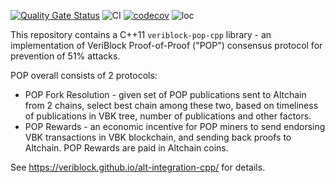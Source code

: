 [![Quality Gate Status](https://sonarcloud.io/api/project_badges/measure?project=alt-integration-cpp&metric=alert_status)](https://sonarcloud.io/summary/new_code?id=alt-integration-cpp)
![CI](https://github.com/VeriBlock/alt-integration-cpp/workflows/CI/badge.svg)
[![codecov](https://codecov.io/gh/VeriBlock/alt-integration-cpp/branch/master/graph/badge.svg?token=jMNSLO1LCr)](https://codecov.io/gh/VeriBlock/alt-integration-cpp)
![loc](https://tokei.rs/b1/github/VeriBlock/alt-integration-cpp?category=code)

This repository contains a C++11 `veriblock-pop-cpp` library - an implementation of VeriBlock Proof-of-Proof ("POP") consensus protocol for prevention of 51% attacks.

POP overall consists of 2 protocols:
- POP Fork Resolution - given set of POP publications sent to Altchain from 2 chains, select best chain among these two, based on timeliness of publications in VBK tree, number of publications and other factors.
- POP Rewards - an economic incentive for POP miners to send endorsing VBK transactions in VBK blockchain, and sending back proofs to Altchain. POP Rewards are paid in Altchain coins.

See https://veriblock.github.io/alt-integration-cpp/ for details.

